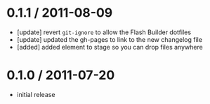 
0.1.1 / 2011-08-09 
==================
* [update]  revert `git-ignore` to allow the Flash Builder dotfiles
* [update]  updated the gh-pages to link to the new changelog file
* [added]   added element to stage so you can drop files anywhere

0.1.0 / 2011-07-20 
==================
* initial release

